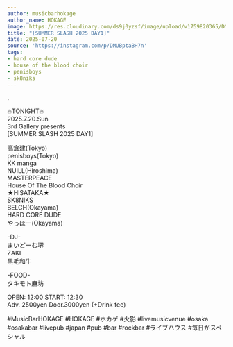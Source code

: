 ```yaml
---
author: musicbarhokage
author_name: HOKAGE
image: https://res.cloudinary.com/ds9j0yzsf/image/upload/v1759820365/DMUBptaBH7n.jpg
title: "[SUMMER SLASH 2025 DAY1]"
date: 2025-07-20
source: 'https://instagram.com/p/DMUBptaBH7n'
tags:
- hard core dude
- house of the blood choir
- penisboys
- sk8niks
---
```

.

🔥TONIGHT🔥<br>
2025.7.20.Sun<br>
3rd Gallery presents<br>
[SUMMER SLASH 2025 DAY1]

高倉建(Tokyo)<br>
penisboys(Tokyo)<br>
KK manga<br>
NUILL(Hiroshima)<br>
MASTERPEACE<br>
House Of The Blood Choir<br>
★HISATAKA★<br>
SK8NIKS<br>
BELCH(Okayama)<br>
HARD CORE DUDE<br>
やっほー(Okayama)

-DJ-<br>
まいどーむ堺<br>
ZAKI<br>
黒毛和牛

-FOOD-<br>
タキモト麻坊

OPEN: 12:00 START: 12:30<br>
Adv. 2500yen Door.3000yen (+Drink fee)

#MusicBarHOKAGE #HOKAGE #ホカゲ #火影 #livemusicvenue #osaka #osakabar #livepub #japan #pub #bar #rockbar #ライブハウス #毎日がスペシャル